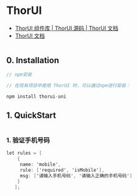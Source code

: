 # ThorUI

- [ThorUI 组件库 | ThorUI 源码 | ThorUI 文档](https://www.thorui.cn/)
- [ThorUI 文档](https://thorui.cn/doc/)

```c#

```

## 0. Installation

```c#
// npm安装

// 在现有项目中使用 ThorUI 时，可以通过npm进行安装： 

npm install thorui-uni
```

## 1. QuickStart

```c#

```

### 1. 验证手机号码

```c#
let rules = [
    {
     name: 'mobile',
     rule: ['required', 'isMobile'],
     msg: ['请输入手机号码', '请输入正确的手机号码']
    }
   ];
```

